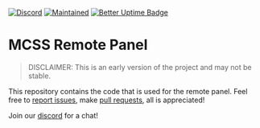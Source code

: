 [![Discord](https://img.shields.io/discord/335560186930659328?label=Discord)](https://mcserversoft.com/discord)
[![Maintained](https://img.shields.io/maintenance/yes/2021)](https://github.com/mcserversoft/RemotePanel)
[![Better Uptime Badge](https://betteruptime.com/status-badges/v1/monitor/9f9t.svg)](https://betteruptime.com/?utm_source=status_badge)

# MCSS Remote Panel

> DISCLAIMER: This is an early version of the project and may not be stable.

This repository contains the code that is used for the remote panel. Feel free to [report issues](https://github.com/stefmmm/MCSS-Panel/issues), make [pull requests](https://github.com/mcserversoft/RemotePanel/pulls), all is appreciated!

Join our [discord](https://mcserversoft.com/discord) for a chat!

